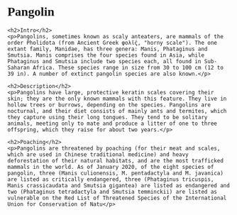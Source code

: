 <!DOCTYPE html>
<html lang="en">
<head>
    <meta charset="UTF-8">
    <meta name="viewport" content="width=device-width, initial-scale=1.0">
    <title>Pangolin Information</title>
    <style>
        body {
            font-family: "Times New Roman", Times, serif;
        }
        h1 {
            font-family: "Times New Roman", Times, serif;
        }
    </style>
</head>
<body>
    <h1>Pangolin</h1>

    <h2>Intro</h2>
    <p>Pangolins, sometimes known as scaly anteaters, are mammals of the order Pholidota (from Ancient Greek φολῐ́ς, "horny scale"). The one extant family, Manidae, has three genera: Manis, Phataginus and Smutsia. Manis comprises the four species found in Asia, while Phataginus and Smutsia include two species each, all found in Sub-Saharan Africa. These species range in size from 30 to 100 cm (12 to 39 in). A number of extinct pangolin species are also known.</p>

    <h2>Description</h2>
    <p>Pangolins have large, protective keratin scales covering their skin; they are the only known mammals with this feature. They live in hollow trees or burrows, depending on the species. Pangolins are nocturnal, and their diet consists of mainly ants and termites, which they capture using their long tongues. They tend to be solitary animals, meeting only to mate and produce a litter of one to three offspring, which they raise for about two years.</p>

    <h2>Poaching</h2>
    <p>Pangolins are threatened by poaching (for their meat and scales, which are used in Chinese traditional medicine) and heavy deforestation of their natural habitats, and are the most trafficked mammals in the world. As of January 2020, of the eight species of pangolin, three (Manis culionensis, M. pentadactyla and M. javanica) are listed as critically endangered, three (Phataginus tricuspis, Manis crassicaudata and Smutsia gigantea) are listed as endangered and two (Phataginus tetradactyla and Smutsia temminckii) are listed as vulnerable on the Red List of Threatened Species of the International Union for Conservation of Natu</p>
</body>
</html>
